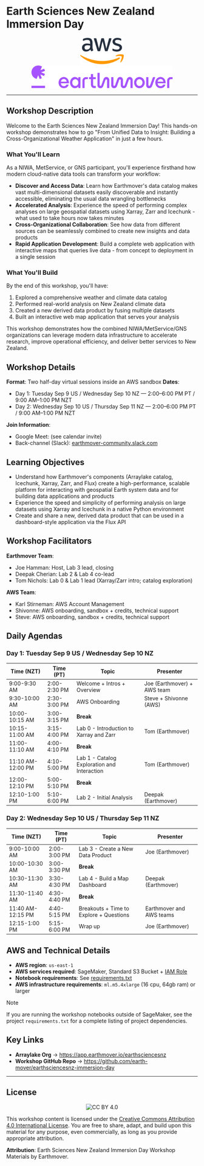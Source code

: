 # Earth Sciences New Zealand Immersion Day

<div align="center">
  <img src="./assets/aws-logo.svg" alt="AWS" height="70"><br>
  <img src="./assets/earthmover-logo.svg" alt="Earthmover" height="60">

</div>

---

## Workshop Description

Welcome to the Earth Sciences New Zealand Immersion Day! This hands-on workshop demonstrates how to go "From Unified Data to Insight: Building a Cross-Organizational Weather Application" in just a few hours.

### What You'll Learn

As a NIWA, MetService, or GNS participant, you'll experience firsthand how modern cloud-native data tools can transform your workflow:

- **Discover and Access Data**: Learn how Earthmover's data catalog makes vast multi-dimensional datasets easily discoverable and instantly accessible, eliminating the usual data wrangling bottlenecks
- **Accelerated Analysis**: Experience the speed of performing complex analyses on large geospatial datasets using Xarray, Zarr and Icechunk - what used to take hours now takes minutes
- **Cross-Organizational Collaboration**: See how data from different sources can be seamlessly combined to create new insights and data products
- **Rapid Application Development**: Build a complete web application with interactive maps that queries live data - from concept to deployment in a single session

### What You'll Build

By the end of this workshop, you'll have:
1. Explored a comprehensive weather and climate data catalog
2. Performed real-world analysis on New Zealand climate data
3. Created a new derived data product by fusing multiple datasets
4. Built an interactive web map application that serves your analysis

This workshop demonstrates how the combined NIWA/MetService/GNS organizations can leverage modern data infrastructure to accelerate research, improve operational efficiency, and deliver better services to New Zealand.

## Workshop Details

**Format**: Two half-day virtual sessions inside an AWS sandbox
**Dates**:
- Day 1: Tuesday Sep 9 US / Wednesday Sep 10 NZ — 2:00–6:00 PM PT / 9:00 AM–1:00 PM NZT
- Day 2: Wednesday Sep 10 US / Thursday Sep 11 NZ — 2:00–6:00 PM PT / 9:00 AM–1:00 PM NZT

**Join Information**:
- Google Meet: (see calendar invite)
- Back-channel (Slack): [earthmover-community.slack.com](https://join.slack.com/t/earthmover-community/shared_invite/zt-2cwje92ir-xU3CfdG8BI~4CJOJy~sceQ)

## Learning Objectives
- Understand how Earthmover's components (Arraylake catalog, Icechunk, Xarray, Zarr, and Flux) create a high-performance, scalable platform for interacting with geospatial Earth system data and for building data applications and products
- Experience the speed and simplicity of performing analysis on large datasets using Xarray and Icechunk in a native Python environment
- Create and share a new, derived data product that can be used in a dashboard-style application via the Flux API

## Workshop Facilitators

**Earthmover Team**:
- Joe Hamman: Host, Lab 3 lead, closing
- Deepak Cherian: Lab 2 & Lab 4 co-lead
- Tom Nichols: Lab 0 & Lab 1 lead (Xarray/Zarr intro; catalog exploration)

**AWS Team**:
- Karl Stirneman: AWS Account Management
- Shivonne: AWS onboarding, sandbox + credits, technical support
- Steve: AWS onboarding, sandbox + credits, technical support

## Daily Agendas

### Day 1: Tuesday Sep 9 US / Wednesday Sep 10 NZ

| Time (NZT) | Time (PT) | Topic | Presenter |
|------------|-----------|-------|-----------|
| 9:00-9:30 AM | 2:00-2:30 PM | Welcome + Intros + Overview | Joe (Earthmover) + AWS team |
| 9:30-10:00 AM | 2:30-3:00 PM | AWS Onboarding | Steve + Shivonne (AWS) |
| 10:00-10:15 AM | 3:00-3:15 PM | **Break** | |
| 10:15-11:00 AM | 3:15-4:00 PM | Lab 0 - Introduction to Xarray and Zarr | Tom (Earthmover) |
| 11:00-11:10 AM | 4:00-4:10 PM | **Break** | |
| 11:10 AM-12:00 PM | 4:10-5:00 PM | Lab 1 - Catalog Exploration and Interaction | Tom (Earthmover) |
| 12:00-12:10 PM | 5:00-5:10 PM | **Break** | |
| 12:10-1:00 PM | 5:10-6:00 PM | Lab 2 - Initial Analysis | Deepak (Earthmover) |

### Day 2: Wednesday Sep 10 US / Thursday Sep 11 NZ

| Time (NZT) | Time (PT) | Topic | Presenter |
|------------|-----------|-------|-----------|
| 9:00-10:00 AM | 2:00-3:00 PM | Lab 3 - Create a New Data Product | Joe (Earthmover) |
| 10:00-10:30 AM | 3:00-3:30 PM | **Break** | |
| 10:30-11:30 AM | 3:30-4:30 PM | Lab 4 - Build a Map Dashboard | Deepak (Earthmover) |
| 11:30-11:40 AM | 4:30-4:40 PM | **Break** | |
| 11:40 AM-12:15 PM | 4:40-5:15 PM | Breakouts + Time to Explore + Questions | Earthmover and AWS teams |
| 12:15-1:00 PM | 5:15-6:00 PM | Wrap up | Joe (Earthmover) |

## AWS and Technical Details

- **AWS region**: `us-east-1`
- **AWS services required**: SageMaker, Standard S3 Bucket + [IAM Role](https://docs.earthmover.io/setup/manage-storage#aws-s3-buckets)
- **Notebook requirements**: See [requirements.txt](./requirements.txt)
- **AWS infrastructure requirements**: `ml.m5.4xlarge` (16 cpu, 64gb ram) or larger

> [!NOTE]
> If you are running the workshop notebooks outside of SageMaker, see the project `requirements.txt` for a complete listing of project dependencies.

## Key Links

- **Arraylake Org** → https://app.earthmover.io/earthsciencesnz
- **Workshop GitHub Repo** → https://github.com/earth-mover/earthsciencesnz-immersion-day

---

## License

<div align="center">
  <img src="https://mirrors.creativecommons.org/presskit/buttons/88x31/svg/by.svg" alt="CC BY 4.0" width="120">
</div>

This workshop content is licensed under the [Creative Commons Attribution 4.0 International License](https://creativecommons.org/licenses/by/4.0/). You are free to share, adapt, and build upon this material for any purpose, even commercially, as long as you provide appropriate attribution.

**Attribution**: Earth Sciences New Zealand Immersion Day Workshop Materials by Earthmover.
